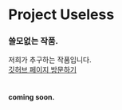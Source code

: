 # Project Useless
  
### 쓸모없는 작품.
저희가 추구하는 작품입니다.  
[깃허브 페이지 방문하기](https://github.com/nazu280/useless)<br/><br/>
#### coming soon.
